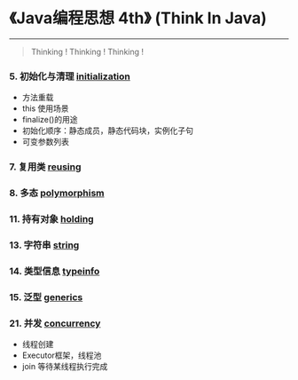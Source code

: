 # 《Java编程思想 4th》 (Think In Java)
---

> Thinking ! Thinking ! Thinking !


### 5. 初始化与清理 [initialization](src/thinkinginjava/initialization/)

* 方法重载
* this 使用场景
* finalize()的用途
* 初始化顺序：静态成员，静态代码块，实例化子句
* 可变参数列表

### 7. 复用类 [reusing](src/thinkinginjava/reusing/)

### 8. 多态 [polymorphism](src/thinkinginjava/polymorphism/)

### 11. 持有对象 [holding](src/thinkinginjava/holding/)

### 13. 字符串 [string](src/thinkinginjava/string/)

### 14. 类型信息 [typeinfo](src/thinkinginjava/typeinfo/)

### 15. 泛型 [generics](src/thinkinginjava/generics/)

### 21. 并发 [concurrency](src/thinkinginjava/concurrency/)

* 线程创建
* Executor框架，线程池
* join 等待某线程执行完成

